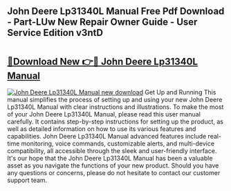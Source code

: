 ## John Deere Lp31340L Manual Free Pdf Download - Part-LUw New Repair Owner Guide - User Service Edition v3ntD

# <h2><a href="http://bc94513.oget.top/?id=John+Deere+Lp31340L+Manual">🔗Download New 👉🔴 John Deere Lp31340L Manual</a></h2>

[![John Deere Lp31340L Manual new download](https://i.imgur.com/5g1atiW.png)](http://bc94513.oget.top/?id=John+Deere+Lp31340L+Manual)
Get Up and Running This manual simplifies the process of setting up and using your new John Deere Lp31340L Manual with clear instructions and illustrations. To make the most of your John Deere Lp31340L Manual, please read this user manual carefully. It contains step-by-step instructions for setting up the product, as well as detailed information on how to use its various features and capabilities. John Deere Lp31340L Manual advanced features include real-time monitoring, voice commands, customizable alerts, and multi-device compatibility, all accessible through the sleek and user-friendly interface. It's our hope that the John Deere Lp31340L Manual has been a valuable asset as you navigate the functions of your new product. Should you have any questions or concerns, please do not hesitate to contact our customer support team.
